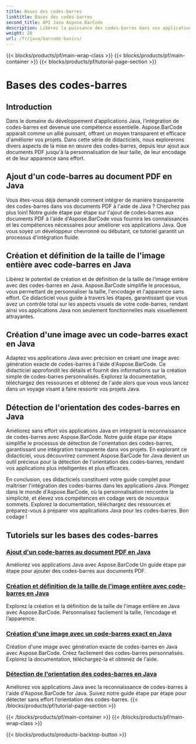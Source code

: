 ```yaml
---
title: Bases des codes-barres
linktitle: Bases des codes-barres
second_title: API Java Aspose.BarCode
description: Libérez la puissance des codes-barres dans vos applications Java ! Plongez dans les didacticiels Aspose.BarCode pour une intégration, une personnalisation et une reconnaissance transparentes.
weight: 20
url: /fr/java/barcode-basics/
---
```


{{< blocks/products/pf/main-wrap-class >}}
{{< blocks/products/pf/main-container >}}
{{< blocks/products/pf/tutorial-page-section >}}

# Bases des codes-barres


## Introduction

Dans le domaine du développement d’applications Java, l’intégration de codes-barres est devenue une compétence essentielle. Aspose.BarCode apparaît comme un allié puissant, offrant un moyen transparent et efficace d'améliorer vos projets. Dans cette série de didacticiels, nous explorerons divers aspects de la mise en œuvre des codes-barres, depuis leur ajout aux documents PDF jusqu'à la personnalisation de leur taille, de leur encodage et de leur apparence sans effort.

## Ajout d'un code-barres au document PDF en Java

Vous êtes-vous déjà demandé comment intégrer de manière transparente des codes-barres dans vos documents PDF à l'aide de Java ? Cherchez pas plus loin! Notre guide étape par étape sur l'ajout de codes-barres aux documents PDF à l'aide d'Aspose.BarCode vous fournira les connaissances et les compétences nécessaires pour améliorer vos applications Java. Que vous soyez un développeur chevronné ou débutant, ce tutoriel garantit un processus d'intégration fluide.

## Création et définition de la taille de l'image entière avec code-barres en Java

Libérez le potentiel de création et de définition de la taille de l’image entière avec des codes-barres en Java. Aspose.BarCode simplifie le processus, vous permettant de personnaliser la taille, l'encodage et l'apparence sans effort. Ce didacticiel vous guide à travers les étapes, garantissant que vous avez un contrôle total sur les aspects visuels de votre code-barres, rendant ainsi vos applications Java non seulement fonctionnelles mais visuellement attrayantes.

## Création d'une image avec un code-barres exact en Java

Adaptez vos applications Java avec précision en créant une image avec génération exacte de codes-barres à l'aide d'Aspose.BarCode. Ce didacticiel approfondit les détails et fournit des informations sur la création simple de codes-barres personnalisés. Explorez la documentation, téléchargez des ressources et obtenez de l'aide alors que vous vous lancez dans un voyage visant à faire ressortir vos projets Java.

## Détection de l'orientation des codes-barres en Java

Améliorez sans effort vos applications Java en intégrant la reconnaissance de codes-barres avec Aspose.BarCode. Notre guide étape par étape simplifie le processus de détection de l'orientation des codes-barres, garantissant une intégration transparente dans vos projets. En explorant ce didacticiel, vous découvrirez comment Aspose.BarCode for Java devient un outil précieux pour la détection de l'orientation des codes-barres, rendant vos applications plus intelligentes et plus efficaces.

En conclusion, ces didacticiels constituent votre guide complet pour maîtriser l'intégration des codes-barres dans les applications Java. Plongez dans le monde d'Aspose.BarCode, où la personnalisation rencontre la simplicité, et élevez vos compétences en codage vers de nouveaux sommets. Explorez la documentation, téléchargez des ressources et préparez-vous à préparer vos applications Java pour les codes-barres. Bon codage !
## Tutoriels sur les bases des codes-barres
### [Ajout d'un code-barres au document PDF en Java](./adding-barcode-to-pdf-document/)
Améliorez vos applications Java avec Aspose.BarCode Un guide étape par étape pour ajouter des codes-barres aux documents PDF.
### [Création et définition de la taille de l'image entière avec code-barres en Java](./creating-setting-size-whole-picture-barcode/)
Explorez la création et la définition de la taille de l'image entière en Java avec Aspose.BarCode. Personnalisez facilement la taille, l’encodage et l’apparence.
### [Création d'une image avec un code-barres exact en Java](./creating-image-exact-barcode/)
Création d'une image avec génération exacte de codes-barres en Java avec Aspose.BarCode. Créez facilement des codes-barres personnalisés. Explorez la documentation, téléchargez-la et obtenez de l'aide.
### [Détection de l'orientation des codes-barres en Java](./detecting-barcode-orientation/)
Améliorez vos applications Java avec la reconnaissance de codes-barres à l'aide d'Aspose.BarCode for Java. Suivez notre guide étape par étape pour détecter sans effort l’orientation des codes-barres.
{{< /blocks/products/pf/tutorial-page-section >}}

{{< /blocks/products/pf/main-container >}}
{{< /blocks/products/pf/main-wrap-class >}}

{{< blocks/products/products-backtop-button >}}
